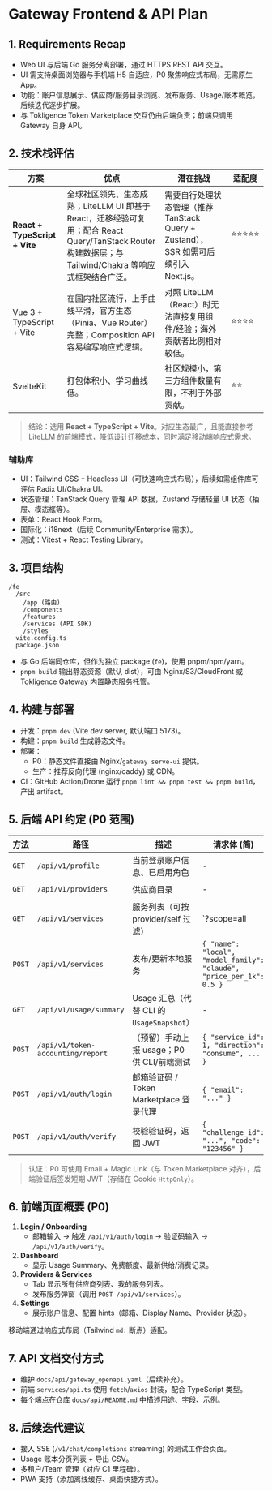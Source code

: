 # Gateway Frontend & API Plan

## 1. Requirements Recap
- Web UI 与后端 Go 服务分离部署，通过 HTTPS REST API 交互。
- UI 需支持桌面浏览器与手机端 H5 自适应，P0 聚焦响应式布局，无需原生 App。
- 功能：账户信息展示、供应商/服务目录浏览、发布服务、Usage/账本概览，后续迭代逐步扩展。
- 与 Tokligence Token Marketplace 交互仍由后端负责；前端只调用 Gateway 自身 API。

## 2. 技术栈评估
| 方案 | 优点 | 潜在挑战 | 适配度 |
| --- | --- | --- | --- |
| **React + TypeScript + Vite** | 全球社区领先、生态成熟；LiteLLM UI 即基于 React，迁移经验可复用；配合 React Query/TanStack Router 构建数据层；与 Tailwind/Chakra 等响应式框架结合广泛。 | 需要自行处理状态管理（推荐 TanStack Query + Zustand），SSR 如需可后续引入 Next.js。 | ⭐⭐⭐⭐⭐ |
| Vue 3 + TypeScript + Vite | 在国内社区流行，上手曲线平滑，官方生态（Pinia、Vue Router）完整；Composition API 容易编写响应式逻辑。 | 对照 LiteLLM（React）时无法直接复用组件/经验；海外贡献者比例相对较低。 | ⭐⭐⭐⭐ |
| SvelteKit | 打包体积小、学习曲线低。 | 社区规模小，第三方组件数量有限，不利于外部贡献。 | ⭐⭐ |

> 结论：选用 **React + TypeScript + Vite**。对应生态最广，且能直接参考 LiteLLM 的前端模式，降低设计迁移成本，同时满足移动端响应式需求。

### 辅助库
- UI：Tailwind CSS + Headless UI（可快速响应式布局），后续如需组件库可评估 Radix UI/Chakra UI。
- 状态管理：TanStack Query 管理 API 数据，Zustand 存储轻量 UI 状态（抽屉、模态框等）。
- 表单：React Hook Form。
- 国际化：i18next（后续 Community/Enterprise 需求）。
- 测试：Vitest + React Testing Library。

## 3. 项目结构
```
/fe
  /src
    /app (路由)
    /components
    /features
    /services (API SDK)
    /styles
  vite.config.ts
  package.json
```
- 与 Go 后端同仓库，但作为独立 package (`fe`)，使用 pnpm/npm/yarn。
- `pnpm build` 输出静态资源（默认 dist），可由 Nginx/S3/CloudFront 或 Tokligence Gateway 内置静态服务托管。

## 4. 构建与部署
- 开发：`pnpm dev` (Vite dev server, 默认端口 5173)。
- 构建：`pnpm build` 生成静态文件。
- 部署：
  - P0：静态文件直接由 Nginx/`gateway serve-ui` 提供。
  - 生产：推荐反向代理 (nginx/caddy) 或 CDN。
- CI：GitHub Action/Drone 运行 `pnpm lint && pnpm test && pnpm build`，产出 artifact。

## 5. 后端 API 约定 (P0 范围)
| 方法 | 路径 | 描述 | 请求体 (简) | 响应体 (简) |
| --- | --- | --- | --- | --- |
| `GET` | `/api/v1/profile` | 当前登录账户信息、已启用角色 | - | `{ "user": {...}, "provider": {...} }` |
| `GET` | `/api/v1/providers` | 供应商目录 | - | `{ "providers": [ {"id": 1, ...} ] }` |
| `GET` | `/api/v1/services` | 服务列表（可按 provider/self 过滤） | `?scope=all|mine` | `{ "services": [...] }` |
| `POST` | `/api/v1/services` | 发布/更新本地服务 | `{ "name": "local", "model_family": "claude", "price_per_1k": 0.5 }` | `{ "service": {...} }` |
| `GET` | `/api/v1/usage/summary` | Usage 汇总（代替 CLI 的 `UsageSnapshot`） | - | `{ "summary": {"consumed_tokens": 100, ...} }` |
| `POST` | `/api/v1/token-accounting/report` | （预留）手动上报 usage；P0 供 CLI/前端测试 | `{ "service_id": 1, "direction": "consume", ... }` | `{ "ok": true }` |
| `POST` | `/api/v1/auth/login` | 邮箱验证码 / Token Marketplace 登录代理 | `{ "email": "..." }` | `{ "challenge_id": "..." }` |
| `POST` | `/api/v1/auth/verify` | 校验验证码，返回 JWT | `{ "challenge_id": "...", "code": "123456" }` | `{ "token": "jwt" }` |

> 认证：P0 可使用 Email + Magic Link（与 Token Marketplace 对齐），后端验证后签发短期 JWT（存储在 Cookie `HttpOnly`）。

## 6. 前端页面概要 (P0)
1. **Login / Onboarding**
   - 邮箱输入 → 触发 `/api/v1/auth/login` → 验证码输入 → `/api/v1/auth/verify`。
2. **Dashboard**
   - 显示 Usage Summary、免费额度、最新供给/消费记录。
3. **Providers & Services**
   - Tab 显示所有供应商列表、我的服务列表。
   - 发布服务弹窗（调用 `POST /api/v1/services`）。
4. **Settings**
   - 展示账户信息、配置 hints（邮箱、Display Name、Provider 状态）。

移动端通过响应式布局（Tailwind `md:` 断点）适配。

## 7. API 文档交付方式
- 维护 `docs/api/gateway_openapi.yaml`（后续补充）。
- 前端 `services/api.ts` 使用 `fetch`/`axios` 封装，配合 TypeScript 类型。
- 每个端点在仓库 `docs/api/README.md` 中描述用途、字段、示例。

## 8. 后续迭代建议
- 接入 SSE (`/v1/chat/completions` streaming) 的测试工作台页面。
- Usage 账本分页列表 + 导出 CSV。
- 多租户/Team 管理（对应 C1 里程碑）。
- PWA 支持（添加离线缓存、桌面快捷方式）。
